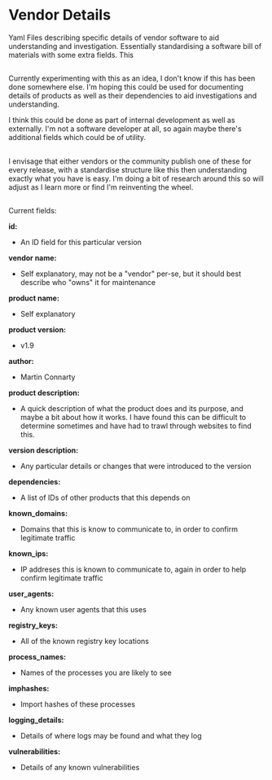 # Vendor Details
Yaml Files describing specific details of vendor software to aid understanding and investigation. Essentially standardising a software bill of materials with some extra fields. This

##
Currently experimenting with this as an idea, I don't know if this has been done somewhere else. I'm hoping this could be used for documenting details of products as well as their dependencies to aid investigations and understanding.

I think this could be done as part of internal development as well as externally. I'm not a software developer at all, so again maybe there's additional fields which could be of utility. 

##

I envisage that either vendors or the community publish one of these for every release, with a standardise structure like this then understanding exactly what you have is easy. I'm doing a bit of research around this so will adjust as I learn more or find I'm reinventing the wheel.

##

Current fields:

**id:**
 -  An ID field for this particular version

**vendor name:**
  - Self explanatory, may not be a "vendor" per-se, but it should best describe who "owns" it for maintenance

**product name:**
- Self explanatory

**product version:**
- v1.9

**author:**
- Martin Connarty

**product description:**
- A quick description of what the product does and its purpose, and maybe a bit about how it works. I have found this can be difficult to determine sometimes and have had to trawl through websites to find this.

**version description:**
- Any particular details or changes that were introduced to the version

**dependencies:**
  - A list of IDs of other products that this depends on
  
**known_domains:**
  - Domains that this is know to communicate to, in order to confirm legitimate traffic

**known_ips:**
  - IP addreses this is known to communicate to, again in order to help confirm legitimate traffic

**user_agents:**
  - Any known user agents that this uses

**registry_keys:**
  - All of the known registry key locations

**process_names:**
  - Names of the processes you are likely to see

**imphashes:**
  - Import hashes of these processes

**logging_details:**
  - Details of where logs may be found and what they log

**vulnerabilities:**
  - Details of any known vulnerabilities
